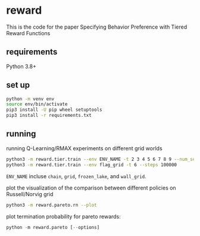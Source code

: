 # reward
This is the code for the paper Specifying Behavior Preference with Tiered Reward Functions

## requirements
Python 3.8+

## set up
```bash
python -m venv env
source env/bin/activate
pip3 install -U pip wheel setuptools
pip3 install -r requirements.txt
```

## running
running Q-Learning/RMAX experiments on different grid worlds
```bash
python3 -m reward.tier.train --env ENV_NAME -t 2 3 4 5 6 7 8 9 --num_seeds 300 --initial_value 1e5 --lr 0.9 --gamma 0.9
python3 -m reward.tier.train --env flag_grid -t 6 --steps 100000
```
`ENV_NAME` incluse `chain`, `grid`, `frozen_lake`, and `wall_grid`.

plot the visualization of the comparison between different policies on Russell/Norvig grid
```bash
python3 -m reward.pareto.rn --plot
```

plot termination probability for pareto rewards:
```python
python -m reward.pareto [--options]
```
